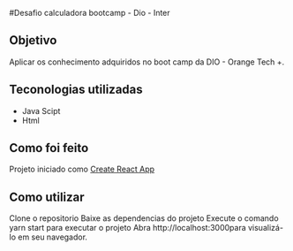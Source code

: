 #Desafio calculadora bootcamp - Dio - Inter
## Objetivo
Aplicar os conhecimento adquiridos no boot camp da DIO - Orange Tech +.

## Teconologias utilizadas
- Java Scipt
- Html

## Como foi feito
 Projeto iniciado como <a href="https://create-react-app.dev">Create React App</a>
 
## Como utilizar
Clone o repositorio
Baixe as dependencias do projeto
Execute o comando yarn start para executar o projeto 
Abra http://localhost:3000para visualizá-lo em seu navegador.
